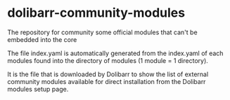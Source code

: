 # dolibarr-community-modules
The repository for community some official modules that can't be embedded into the core

The file index.yaml is automatically generated from the index.yaml of each modules found into the directory of modules (1 module = 1 directory).

It is the file that is downloaded by Dolibarr to show the list of external community modules available for direct installation from the Dolibarr modules setup page.

